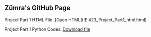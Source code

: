 ## Zümra's GitHub Page 

Project Part 1 HTML File: [Open HTML](IE 423_Project_Part1_html.html)
 
Project Part 1 Python Codes: [Download file](IE423_Project_Part1_Code.py)



